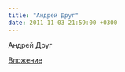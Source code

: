 ```yaml
---
title: "Андрей Друг"
date: 2011-11-03 21:59:00 +0300
---
```


Андрей Друг

[Вложение](https://vk.com/video137818615_160309391)
